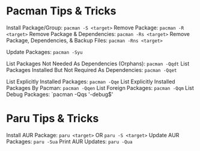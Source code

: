 # Pacman Tips & Tricks

Install Package/Group: `pacman -S <target>`
Remove Package: `pacman -R <target>`
Remove Package & Dependencies: `pacman -Rs <target>`
Remove Package, Dependencies, & Backup Files: `pacman -Rns <target>`

Update Packages: `pacman -Syu`

List Packages Not Needed As Dependencies (Orphans): `pacman -Qqdt`
List Packages Installed But Not Required As Dependencies: `pacman -Qqet`

List Explicitly Installed Packages: `pacman -Qqe`
List Explicitly Installed Packages By Pacman: `pacman -Qqen`
List Foreign Packages: `pacman -Qqm`
List Debug Packages: `pacman -Qqs '\-debug$'

# Paru Tips & Tricks

Install AUR Package: `paru <target>` OR `paru -S <target>`
Update AUR Packages: `paru -Sua`
Print AUR Updates: `paru -Qua`
